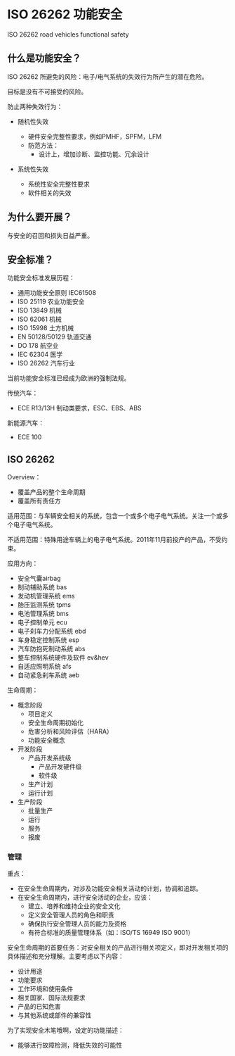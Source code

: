 # ISO 26262 功能安全

ISO 26262 road vehicles functional safety 


## 什么是功能安全？

ISO 26262 所避免的风险：电子/电气系统的失效行为所产生的潜在危险。

目标是没有不可接受的风险。

防止两种失效行为：
- 随机性失效
  - 硬件安全完整性要求，例如PMHF，SPFM，LFM
  - 防范方法：
    - 设计上，增加诊断、监控功能、冗余设计
  
- 系统性失效
  - 系统性安全完整性要求
  - 软件相关的失效

## 为什么要开展？

与安全的召回和损失日益严重。


## 安全标准？

功能安全标准发展历程：
- 通用功能安全原则 IEC61508
- ISO 25119 农业功能安全
- ISO 13849 机械
- ISO 62061 机械
- ISO 15998 土方机械
- EN 50128/50129 轨道交通
- DO 178 航空业
- IEC 62304 医学
- ISO 26262 汽车行业

当前功能安全标准已经成为欧洲的强制法规。

传统汽车：
- ECE R13/13H 制动类要求，ESC、EBS、ABS

新能源汽车：
- ECE 100


## ISO 26262

Overview：
- 覆盖产品的整个生命周期
- 覆盖所有责任方

适用范围：与车辆安全相关的系统，包含一个或多个电子电气系统。关注一个或多个电子电气系统。

不适用范围：特殊用途车辆上的电子电气系统。2011年11月前投产的产品，不受约束。


应用方向：
- 安全气囊airbag
- 制动辅助系统 bas
- 发动机管理系统 ems
- 胎压监测系统 tpms
- 电池管理系统 bms
- 电子控制单元 ecu
- 电子刹车力分配系统 ebd
- 车身稳定控制系统 esp
- 汽车防抱死制动系统 abs
- 整车控制系统硬件及软件 ev&hev
- 自适应照明系统 afs
- 自动紧急刹车系统 aeb


生命周期：
- 概念阶段
  - 项目定义
  - 安全生命周期初始化
  - 危害分析和风险评估（HARA）
  - 功能安全概念
- 开发阶段
  - 产品开发系统级
    - 产品开发硬件级
    - 软件级
  - 生产计划
  - 运行计划
- 生产阶段
  - 批量生产
  - 运行
  - 服务
  - 报废

### 管理

重点：
- 在安全生命周期内，对涉及功能安全相关活动的计划，协调和追踪。
- 在安全生命周期内，进行安全活动的企业，应该：
  - 建立、培养和维持企业的安全文化
  - 定义安全管理人员的角色和职责
  - 确保执行安全管理人员的能力及资格
  - 有符合标准的质量管理体系（如：ISO/TS 16949 ISO 9001）

安全生命周期的首要任务：对安全相关的产品进行相关项定义，即对开发相关项的具体描述和充分理解。主要考虑以下内容：
- 设计用途
- 功能要求
- 工作环境和使用条件
- 相关国家、国际法规要求
- 产品的已知危害
- 与其他系统或部件的兼容性

为了实现安全木笔哦啊，设定的功能描述：
- 能够进行故障检测，降低失效的可能性
